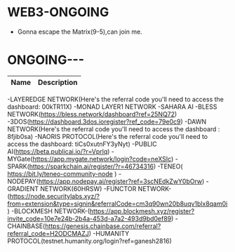 # WEB3-ONGOING

* Gonna escape the Matrix(9-5),can join me.

# ONGOING---
Name | Description
------------ | ------------
-LAYEREDGE NETWORK(Here's the referral code you'll need to access the dashboard: 00kTR11X)
-MONAD LAYER1 NETWORK
-SAHARA AI
-BLESS NETWORK(https://bless.network/dashboard?ref=25NQ72)
-3DOS(https://dashboard.3dos.ioregister?ref_code=79e0c9)
-DAWN NETWORK(Here's the referral code you'll need to access the dashboard : 8fjib0sa)
-NAORIS PROTOCOL(Here's the referral code you'll need to access the dashboard: tiCs0xutnFY3yNyt)
-PUBLIC AI(https://beta.publicai.io/?r=Vprlq)
-MYGate(https://app.mygate.network/login?code=neXSIc)
-SPARK(https://sparkchain.ai/register/?r=46734316)
-TENEO( https://bit.ly/teneo-community-node )
-NODEPAY(https://app.nodepay.ai/register?ref=3scNEdkZwY0bOrw)
-GRADIENT NETWORK(60HRSW)
-FUNCTOR NETWORK-(https://node.securitylabs.xyz/?from=extension&type=signin&referralCode=cm3q90wn20b8uqv1blx8qam0i)
-BLOCKMESH NETWORK-(https://app.blockmesh.xyz/register?invite_code=10e7e24b-2b4a-453d-a7a2-493d9bd0ef89)
-CHAINBASE(https://genesis.chainbase.com/referral?referral_code=H2ODCMAZJ)
-HUMANITY PROTOCOL(testnet.humanity.org/login?ref=ganesh2816) 
